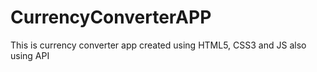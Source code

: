 # CurrencyConverterAPP
This is currency converter app created using HTML5, CSS3 and JS also using API
